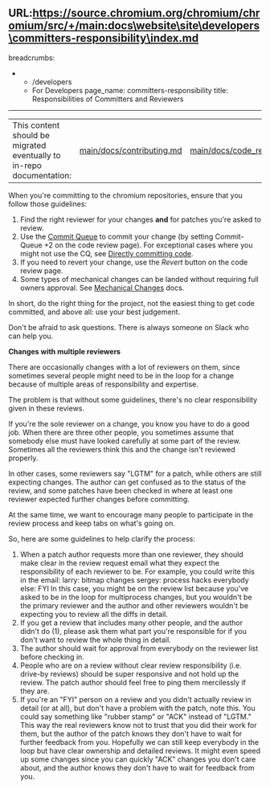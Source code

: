 URL:https://source.chromium.org/chromium/chromium/src/+/main:docs\website\site\developers\committers-responsibility\index.md
---
breadcrumbs:
- - /developers
  - For Developers
page_name: committers-responsibility
title: Responsibilities of Committers and Reviewers
---

<table>
<tr>
<td>This content should be migrated eventually to in-repo documentation:</td>
<td><a href="https://chromium.googlesource.com/chromium/src/+/main/docs/contributing.md">main/docs/contributing.md</a></td>
<td><a href="https://chromium.googlesource.com/chromium/src/+/main/docs/code_reviews.md">main/docs/code_reviews.md</a></td>
</tr>
</table>

When you're committing to the chromium repositories, ensure that you follow
those guidelines:

1.  Find the right reviewer for your changes **and** for patches you're
            asked to review.
2.  Use the [Commit
            Queue](https://chromium.googlesource.com/chromium/src/+/HEAD/docs/infra/cq.md)
            to commit your change (by setting Commit-Queue +2 on the code review
            page). For exceptional cases where you might not use the CQ, see
            [Directly committing
            code](/developers/contributing-code/direct-commit).
3.  If you need to revert your change, use the *Revert* button on the
            code review page.
4.  Some types of mechanical changes can be landed without requiring
            full owners approval. See [Mechanical
            Changes](https://chromium.googlesource.com/chromium/src/+/refs/heads/main/docs/code_reviews.md#mechanical-changes)
            docs.

In short, do the right thing for the project, not the easiest thing to get code
committed, and above all: use your best judgement.

Don't be afraid to ask questions. There is always someone on Slack who can help
you.

**Changes with multiple reviewers**

There are occasionally changes with a lot of reviewers on them, since sometimes
several people might need to be in the loop for a change because of multiple
areas of responsibility and expertise.

The problem is that without some guidelines, there's no clear responsibility
given in these reviews.

If you're the sole reviewer on a change, you know you have to do a good job.
When there are three other people, you sometimes assume that somebody else must
have looked carefully at some part of the review. Sometimes all the reviewers
think this and the change isn't reviewed properly.

In other cases, some reviewers say "LGTM" for a patch, while others are still
expecting changes. The author can get confused as to the status of the review,
and some patches have been checked in where at least one reviewer expected
further changes before committing.

At the same time, we want to encourage many people to participate in the review
process and keep tabs on what's going on.

So, here are some guidelines to help clarify the process:

1.  When a patch author requests more than one reviewer, they should
            make clear in the review request email what they expect the
            responsibility of each reviewer to be. For example, you could write
            this in the email:
    larry: bitmap changes
    sergey: process hacks
    everybody else: FYI
    In this case, you might be on the review list because you've asked to be in
    the loop for multiprocess changes, but you wouldn't be the primary reviewer
    and the author and other reviewers wouldn't be expecting you to review all
    the diffs in detail.
2.  If you get a review that includes many other people, and the author
            didn't do (1), please ask them what part you're responsible for if
            you don't want to review the whole thing in detail.
3.  The author should wait for approval from everybody on the reviewer
            list before checking in.
4.  People who are on a review without clear review responsibility (i.e.
            drive-by reviews) should be super responsive and not hold up the
            review. The patch author should feel free to ping them mercilessly
            if they are.
5.  If you're an "FYI" person on a review and you didn't actually review
            in detail (or at all), but don't have a problem with the patch, note
            this. You could say something like "rubber stamp" or "ACK" instead
            of "LGTM." This way the real reviewers know not to trust that you
            did their work for them, but the author of the patch knows they
            don't have to wait for further feedback from you. Hopefully we can
            still keep everybody in the loop but have clear ownership and
            detailed reviews. It might even speed up some changes since you can
            quickly "ACK" changes you don't care about, and the author knows
            they don't have to wait for feedback from you.
